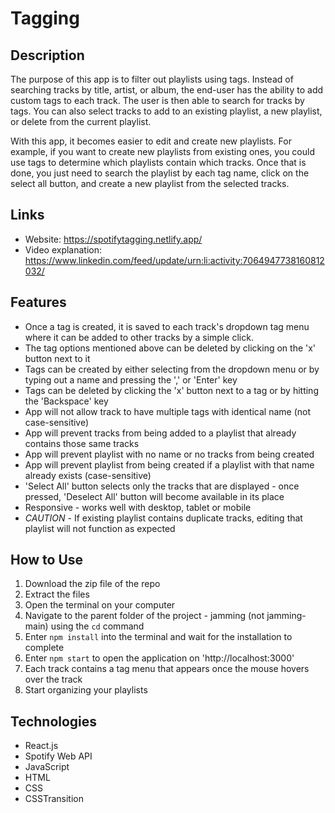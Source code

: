 # Tagging

## Description
The purpose of this app is to filter out playlists using tags. Instead of searching tracks by title, artist, or album, the end-user has the ability to
add custom tags to each track. The user is then able to search for tracks by tags. You can also select tracks to add to an existing playlist, a new playlist, or delete from the current playlist. 

With this app, it becomes easier to edit and create new playlists. For example, if you want to create new playlists from
existing ones, you could use tags to determine which playlists contain which tracks. Once that is done, you just need to search the playlist
by each tag name, click on the select all button, and create a new playlist from the selected tracks.

## Links
- Website: https://spotifytagging.netlify.app/
- Video explanation: https://www.linkedin.com/feed/update/urn:li:activity:7064947738160812032/

## Features
- Once a tag is created, it is saved to each track's dropdown tag menu where it can be added to other tracks by a simple click.
- The tag options mentioned above can be deleted by clicking on the 'x' button next to it
- Tags can be created by either selecting from the dropdown menu or by typing out a name and pressing the ',' or 'Enter' key
- Tags can be deleted by clicking the 'x' button next to a tag or by hitting the 'Backspace' key
- App will not allow track to have multiple tags with identical name (not case-sensitive)
- App will prevent tracks from being added to a playlist that already contains those same tracks
- App will prevent playlist with no name or no tracks from being created
- App will prevent playlist from being created if a playlist with that name already exists (case-sensitive)
- 'Select All' button selects only the tracks that are displayed - once pressed, 'Deselect All' button will become available in its place
- Responsive - works well with desktop, tablet or mobile
- *CAUTION* - If existing playlist contains duplicate tracks, editing that playlist will not function as expected

## How to Use
1. Download the zip file of the repo
2. Extract the files
3. Open the terminal on your computer
4. Navigate to the parent folder of the project - jamming (not jamming-main) using the `cd` command
5. Enter `npm install` into the terminal and wait for the installation to complete
6. Enter `npm start` to open the application on 'http://localhost:3000'
7. Each track contains a tag menu that appears once the mouse hovers over the track
8. Start organizing your playlists

## Technologies
- React.js
- Spotify Web API
- JavaScript
- HTML
- CSS
- CSSTransition
